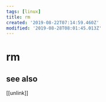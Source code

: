 ```yaml
---
tags: [linux]
title: rm
created: '2019-08-22T07:14:59.460Z'
modified: '2019-08-28T08:01:45.013Z'
---
```


# rm

## see also
[[unlink]]
